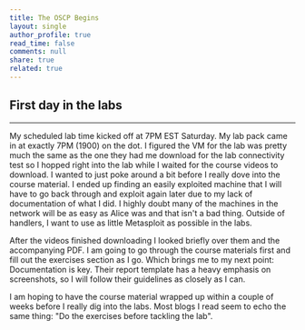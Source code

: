 ```yaml
---
title: The OSCP Begins
layout: single
author_profile: true
read_time: false
comments: null
share: true
related: true
---
```

## First day in the labs
__________________________________________________________________________________________________________________________________________
My scheduled lab time kicked off at 7PM EST Saturday. My lab pack came in at exactly 7PM (1900) on the dot. I figured the VM for the lab was pretty much the same as the one they had me download for the lab connectivity test so I hopped right into the lab while I waited for the course videos to download. I wanted to just poke around a bit before I really dove into the course material. I ended up finding an easily exploited machine that I will have to go back through and exploit again later due to my lack of documentation of what I did. I highly doubt many of the machines in the network will be as easy as Alice was and that isn't a bad thing. Outside of handlers, I want to use as little Metasploit as possible in the labs. 

After the videos finished downloading I looked briefly over them and the accompanying PDF. I am going to go through the course materials first and fill out the exercises section as I go. Which brings me to my next point: Documentation is key. Their report template has a heavy emphasis on screenshots, so I will follow their guidelines as closely as I can.

I am hoping to have the course material wrapped up within a couple of weeks before I really dig into the labs. Most blogs I read seem to echo the same thing: "Do the exercises before tackling the lab". 
